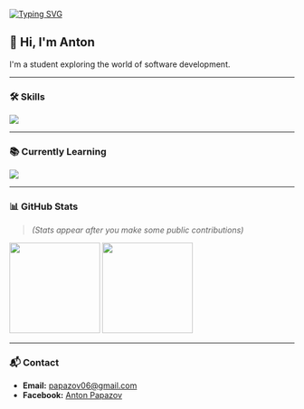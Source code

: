 [![Typing SVG](https://readme-typing-svg.herokuapp.com?duration=3000&lines=Hi%2C+I'm+Anton;Welcome+to+my+GitHub+Profile!;Learning+Software+Development)](https://git.io/typing-svg)

## 👋 Hi, I'm Anton

I'm a student exploring the world of software development.

---

### 🛠️ Skills
<p>
  <img src="https://skillicons.dev/icons?i=html,css" />
</p>

---

### 📚 Currently Learning
<p>
  <img src="https://skillicons.dev/icons?i=python,postgres,js" />
</p>

---

### 📊 GitHub Stats
> *(Stats appear after you make some public contributions)*

<p>
  <img height="160" src="https://github-readme-stats.vercel.app/api?username=AntonPapazov&show_icons=true&hide_title=true&hide_border=true" />
  <img height="160" src="https://github-readme-stats.vercel.app/api/top-langs/?username=AntonPapazov&layout=compact&hide_border=true" />
</p>

---

### 📬 Contact
- **Email:** papazov06@gmail.com  
- **Facebook:** [Anton Papazov](https://www.facebook.com/profile.php?id=100092239291520)
